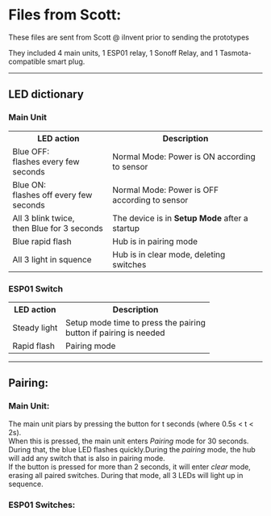 <h1>Files from Scott:</h1>
<p>These files are sent from Scott @ iInvent prior to sending the prototypes

They included 4 main units, 1 ESP01 relay, 1 Sonoff Relay, and 1 Tasmota-compatible smart plug.</p>
<hr>
<h2>LED dictionary</h2>
<h3>Main Unit</h3>
<table>
    <tr>
        <th>LED action</th>
        <th>Description</th>
    </tr>
    <tr>
        <td>Blue OFF: <br>flashes every few seconds</td>
        <td>Normal Mode: Power is ON according to sensor</td>
    </tr>
    <tr>
        <td>Blue ON: <br>flashes off every few seconds</td>
        <td>Normal Mode: Power is OFF according to sensor
    <tr>
        <td>All 3 blink twice,<br> then Blue for 3 seconds</td>
        <td>The device is in <b>Setup Mode</b> after a startup</td>
    </tr>
    <tr>
        <td>Blue rapid flash</td>
        <td>Hub is in pairing mode</td>
    </tr>
    <tr>
        <td>All 3 light in squence</td>
        <td>Hub is in clear mode, deleting switches</td>
</table>
<h3>ESP01 Switch</h3>
<table>
    <tr>
        <th>LED action</th>
        <th>Description</th>
    </tr>
    <tr>
        <td>Steady light</td>
        <td>Setup mode time to press the pairing <br>button if pairing is needed</td>
    </tr>
    <tr>
        <td>Rapid flash</td>
        <td>Pairing mode</td>
</table>
<hr>
<h2>Pairing:</h2>
<h3>Main Unit:</h3>
<p>The main unit piars by pressing the button for t seconds (where 0.5s &lt t &lt 2s).<br>When this is pressed, the main unit enters <i>Pairing</i> mode for 30 seconds. During that, the blue LED flashes quickly.During the <i>pairing</i> mode, the hub will add any switch that is also in pairing mode.<br>
If the button is pressed for more than 2 seconds, it will enter <i>clear</i> mode, erasing all paired switches. During that mode, all 3 LEDs will light up in sequence.</p>
<h3>ESP01 Switches:</h3>
<p>




